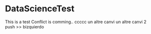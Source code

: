 # DataScienceTest
This is a test
Conflict is comming..
ccccc
un altre canvi
un altre canvi 2
push >> bizquierdo


